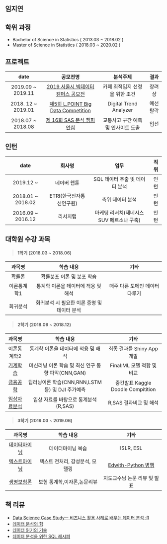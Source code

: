 ## 임지연

## 학위 과정
- Bachelor of Science in Statistics ( 2013.03 ~ 2018.02 ) 
- Master of Science in Statistics ( 2018.03 ~ 2020.02 )

## 프로젝트
| date | 공모전명 | 분석주제 | 결과 | 
| :---: |:---:|:---:|:---:|
| 2019.09 ~ 2019.11 | [2019 서울시 빅데이터 캠퍼스 공모전](https://github.com/jeeyeonLIM/Seoul-Metropolita-Goverment_Big-Data-Campus) | 카페 최적입지 선정을 위한 조건| 장려상 |
| 2018. 12 ~ 2019.01 | [제5회 L.POINT Big Data Competition](https://github.com/jeeyeonLIM/L.POINT) |Digital Trend Analyzer| 예선탈락 |
| 2018.07 ~ 2018.08 | [제 16회 SAS 분석 챔피언십](https://github.com/jeeyeonLIM/SAS_championship)  |교통사고 구간 예측 및 인사이트 도출| 입선 | 

## 인턴
| date | 회사명 | 업무 | 직위 |
| :---: |:---:|:---:|:---:|
| 2019.12 ~  | 네이버 웹툰 | SQL 데이터 추출 및 데이터 분석 | 인턴 | 
| 2018.01 ~ 2018.02 | ETRI(한국전자통신연구원) | 측위 데이터 분석 | 인턴 | 
| 2016.09 ~ 2016.12 | 리서치랩 | 마케팅 리서치(제네시스 SUV 페르소나 구축) | 인턴 |

## 대학원 수강 과목

> #### 1학기 (2018.03 ~ 2018.06)

| 과목명 | 학습 내용 | 기타 |
|:--------:|:--------:|:--------:|
| 확률론 | 확률분포 이론 및 분포 학습 |  |
| 이론통계학1 |통계학 이론을 데이터에 적용 및 해석 | 매주 다른 도메인 데이터 다루기 |
| 회귀분석 | 회귀분석 시 필요한 이론 증명 및 데이터 분석 |  |

> #### 2학기 (2018.09 ~ 2018.12)

| 과목명 | 학습 내용 | 기타 |
|:--------:|:--------:|:--------:|
| 이론통계학2 | 통계학 이론을 데이터에 적용 및 해석 | 최종 결과를 Shiny App 개발 |
| [기계학습](https://github.com/jeeyeonLIM/graduate_course/tree/master/Machine%20Learning) | 머신러닝 이론 학습 및 최신 연구 동향 파악(CNN,GAN) | Final:ML 모델 적합 및 비교 |
| [금융공학](https://github.com/jeeyeonLIM/graduate_course/tree/master/Financial%20engineering) | 딥러닝이론 학습(CNN,RNN,LSTM 등) 및 DJI 주가예측 | 중간발표 Kaggle Doodle Compitition |
| [임상자료분석](https://github.com/jeeyeonLIM/graduate_course/tree/master/Statistical%20data%20analysis%20of%20clinical%20trials) | 임상 자료를 바탕으로 통계분석(R,SAS) | R,SAS 결과비교 및 해석 |

> #### 3학기 (2019.03 ~ 2019.06)

| 과목명 | 학습 내용 | 기타 |
|:--------:|:--------:|:--------:|
| [데이터마이닝](https://github.com/jeeyeonLIM/graduate_course/tree/master/Data%20Mining) | 데이터마이닝 복습 | ISLR, ESL |
| [텍스트마이닝](https://github.com/jeeyeonLIM/graduate_course/tree/master/Text%20Mining) | 텍스트 전처리, 감성분석, 모델링 | [Edwith-Python 병행](https://www.edwith.org/sogang_python) |
| [생명보험론](https://github.com/jeeyeonLIM/graduate_course/tree/master/Life%20insurance%20statistics) | 보험 통계학,이자론,논문리뷰 | 지도교수님 논문 리뷰 및 발표 |

## 책 리뷰
- [Data Science Case Studyㅡ 비즈니스 활용 사례로 배우는 데이터 분석 :R]()
- [데이터 분석의 힘]()
- [데이터 읽기의 기술]()
- [데이터 분석을 위한 SQL 레시피]()



